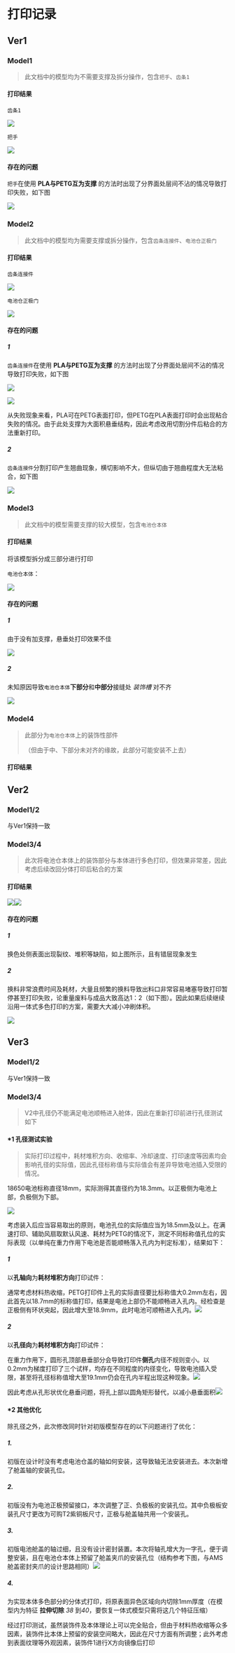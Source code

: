 # 打印记录

## Ver1

### Model1

> 此文档中的模型均为不需要支撑及拆分操作，包含`把手`、`齿条1`

#### 打印结果

 `齿条1`

![](Pics/0.jpg)

`把手`

![](Pics/1.jpg)

#### 存在的问题

`把手`在使用 **PLA与PETG互为支撑** 的方法时出现了分界面处层间不沾的情况导致打印失败，如下图

![](Pics/2.jpg)

### Model2

> 此文档中的模型均为需要支撑或拆分操作，包含`齿条连接件`、`电池仓正极门`

#### 打印结果

`齿条连接件`

![](Pics/6.jpg)

`电池仓正极门`

![](Pics/7.jpg)

#### 存在的问题

##### 1

`齿条连接件`在使用 **PLA与PETG互为支撑** 的方法时出现了分界面处层间不沾的情况导致打印失败，如下图

![](Pics/3.jpg)

![](Pics/4.jpg)

从失败现象来看，PLA可在PETG表面打印，但PETG在PLA表面打印时会出现粘合失败的情况。由于此处支撑为大面积悬垂结构，因此考虑改用切割分件后粘合的方法重新打印。

##### 2

`齿条连接件`分割打印产生翘曲现象，横切影响不大，但纵切由于翘曲程度大无法粘合，如下图

![](Pics/5.jpg)

### Model3

> 此文档中的模型需要支撑的较大模型，包含`电池仓本体`

#### 打印结果

将该模型拆分成三部分进行打印

`电池仓本体`：

![](Pics/8.jpg)

#### 存在的问题

##### 1

由于没有加支撑，悬垂处打印效果不佳

![](Pics/9.jpg)

##### 2

未知原因导致`电池仓本体`**下部分**和**中部分**接缝处 *装饰槽* 对不齐

![](Pics/10.jpg)

### Model4

> 此部分为`电池仓本体`上的装饰性部件
>
> （但由于中、下部分未对齐的缘故，此部分可能安装不上去）

#### 打印结果

## Ver2

### Model1/2

与Ver1保持一致

### Model3/4

> 此次将电池仓本体上的装饰部分与本体进行多色打印，但效果非常差，因此考虑后续改回分体打印后粘合的方案

#### 打印结果

![](Pics/12.jpg)![](Pics/13.jpg)

#### 存在的问题

##### 1

换色处侧表面出现裂纹、堆积等缺陷，如上图所示，且有错层现象发生

##### 2

换料非常浪费时间及耗材，大量且频繁的换料导致出料口非常容易堵塞导致打印暂停甚至打印失败，论重量废料与成品大致高达1：2（如下图）。因此如果后续继续沿用一体式多色打印的方案，需要大大减小冲刷体积。

![](Pics/11.jpg)

## Ver3

### Model1/2

与Ver1保持一致

### Model3/4

> V2中孔径仍不能满足电池顺畅进入舱体，因此在重新打印前进行孔径测试如下

#### *1 孔径测试实验

> 实际打印过程中，耗材堆积方向、收缩率、冷却速度、打印速度等因素均会影响孔径的实际值，因此孔径标称值与实际值会有差异导致电池插入受限的情况。

18650电池标称直径18mm，实际测得其直径约为18.3mm。以正极侧为电池上部，负极侧为下部。

![](Pics/14.jpg)

考虑装入后应当容易取出的原则，电池孔位的实际值应当为18.5mm及以上。在满速打印、辅助风扇取默认风速、耗材为PETG的情况下，测定不同标称值孔位的实际表现（以单纯在重力作用下电池是否能顺畅落入孔内为判定标准），结果如下：

##### 1

以**孔轴向**为**耗材堆积方向**打印试件：

通常考虑材料热收缩，PETG打印件上孔的实际直径要比标称值大0.2mm左右，因此首先以18.7mm的标称值打印，结果是电池上部仍不能顺畅进入孔内。经检查是正极侧有环状突起，因此增大至18.9mm，此时电池可顺畅进入孔内。![](Pics/15.jpg)

##### 2

以**孔径向**为**耗材堆积方向**打印试件：

在重力作用下，圆形孔顶部悬垂部分会导致打印件**侧孔**内径不规则变小。以0.2mm为梯度打印了三个试样，均存在不同程度的内径变化，导致电池插入受限，甚至将孔径标称值增大至19.1mm仍会在孔内半程出现这种现象。![](Pics/16.jpg)

因此考虑从孔形状优化悬垂问题，将孔上部以圆角矩形替代，以减小悬垂面积![](Pics/17.jpg)

#### *2 其他优化

除孔径之外，此次修改同时针对初版模型存在的以下问题进行了优化：

##### 1.

初版在设计时没有考虑电池仓盖的轴如何安装，这导致轴无法安装进去。本次新增了舱盖轴的安装孔位。

##### 2.

初版没有为电池正极预留接口，本次调整了正、负极板的安装孔位。其中负极板安装孔尺寸更改为可购T2紫铜板尺寸，正极与舱盖轴共用一个安装孔。

##### 3.

初版电池舱盖的轴过细，且没有设计密封装置。本次将轴孔增大为一字孔，便于调整安装，且在电池仓本体上预留了舱盖夹爪的安装孔位（结构参考下图，与AMS舱盖密封夹爪的设计思路相同）![](Pics/18.jpg)

##### 4.

为实现本体多色部分的分体式打印，将原表面异色区域向内切除1mm厚度（在模型内为特征 **拉伸切除** *38* 到*40*，要恢复一体式模型只需将这几个特征压缩）

经过打印测试，虽然装饰件及本体理论上可以完全贴合，但由于材料热收缩等众多因素，装饰件比本体上预留的安装空间略大，因此在尺寸方面有所调整；此外考虑到表面纹理等外观因素，装饰件1进行X方向镜像后打印
